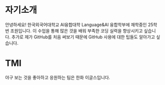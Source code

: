 # 자기소개
안녕하세요! 한국외국어대학교 AI융합대학 Language&AI 융합학부에 재학중인 25학번 조원입니다.
이 수업을 통해 많은 것을 배워 부족한 코딩 실력을 향상시키고 싶습니다.
추가로 제가 GitHub를 처음 써보기 때문에 GitHub 사용에 대한 팁들도 알아가고 싶습니다.
# TMI
야구 보는 것을 좋아하고 응원하는 팀은 한화 이글스입니다.

